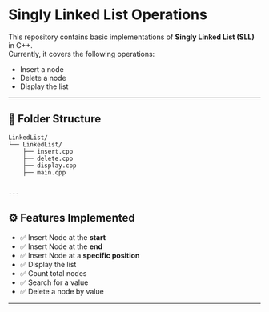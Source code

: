 # Singly Linked List Operations  

This repository contains basic implementations of **Singly Linked List (SLL)** in C++.  
Currently, it covers the following operations:  

- Insert a node  
- Delete a node  
- Display the list  

---

## 📂 Folder Structure
```text
LinkedList/
└── LinkedList/
    ├── insert.cpp
    ├── delete.cpp
    ├── display.cpp
    ├── main.cpp


---
```
## ⚙️ Features Implemented
- ✅ Insert Node at the **start**
- ✅ Insert Node at the **end**
- ✅ Insert Node at a **specific position**
- ✅ Display the list
- ✅ Count total nodes
- ✅ Search for a value
- ✅ Delete a node by value

---



